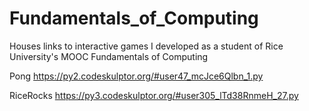 # Fundamentals_of_Computing
Houses links to interactive games I developed as a student of Rice University's MOOC Fundamentals of Computing

Pong      https://py2.codeskulptor.org/#user47_mcJce6Qlbn_1.py

RiceRocks https://py3.codeskulptor.org/#user305_lTd38RnmeH_27.py
